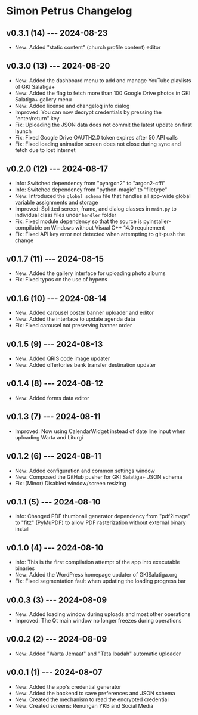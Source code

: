 # Simon Petrus Changelog

## v0.3.1 (14) --- 2024-08-23

- New: Added "static content" (church profile content) editor

## v0.3.0 (13) --- 2024-08-20

- New: Added the dashboard menu to add and manage YouTube playlists of GKI Salatiga+
- New: Added the flag to fetch more than 100 Google Drive photos in GKI Salatiga+ gallery menu
- New: Added license and changelog info dialog
- Improved: You can now decrypt credentials by pressing the "enter/return" key
- Fix: Uploading the JSON data does not commit the latest update on first launch
- Fix: Fixed Google Drive OAUTH2.0 token expires after 50 API calls
- Fix: Fixed loading animation screen does not close during sync and fetch due to lost internet

## v0.2.0 (12) --- 2024-08-17

- Info: Switched dependency from "pyargon2" to "argon2-cffi"
- Info: Switched dependency from "python-magic" to "filetype"
- New: Introduced the `global_schema` file that handles all app-wide global variable assignments and storage
- Improved: Splitted screen, frame, and dialog classes in `main.py` to individual class files under `handler` folder
- Fix: Fixed module dependency so that the source is pyinstaller-compilable on Windows without Visual C++ 14.0 requirement
- Fix: Fixed API key error not detected when attempting to git-push the change

## v0.1.7 (11) --- 2024-08-15

- New: Added the gallery interface for uploading photo albums
- Fix: Fixed typos on the use of hypens

## v0.1.6 (10) --- 2024-08-14

- New: Added carousel poster banner uploader and editor
- New: Added the interface to update agenda data
- Fix: Fixed carousel not preserving banner order

## v0.1.5 (9) --- 2024-08-13

- New: Added QRIS code image updater
- New: Added offertories bank transfer destination updater

## v0.1.4 (8) --- 2024-08-12

- New: Added forms data editor

## v0.1.3 (7) --- 2024-08-11

- Improved: Now using CalendarWidget instead of date line input when uploading Warta and Liturgi

## v0.1.2 (6) --- 2024-08-11

- New: Added configuration and common settings window
- New: Composed the GitHub pusher for GKI Salatiga+ JSON schema
- Fix: (Minor) Disabled window/screen resizing

## v0.1.1 (5) --- 2024-08-10

- Info: Changed PDF thumbnail generator dependency from "pdf2image" to "fitz" (PyMuPDF) to allow PDF rasterization without external binary install

## v0.1.0 (4) --- 2024-08-10

- Info: This is the first compilation attempt of the app into executable binaries
- New: Added the WordPress homepage updater of GKISalatiga.org
- Fix: Fixed segmentation fault when updating the loading progress bar

## v0.0.3 (3) --- 2024-08-09

- New: Added loading window during uploads and most other operations
- Improved: The Qt main window no longer freezes during operations

## v0.0.2 (2) --- 2024-08-09

- New: Added "Warta Jemaat" and "Tata Ibadah" automatic uploader

## v0.0.1 (1) --- 2024-08-07

- New: Added the app's credential generator
- New: Added the backend to save preferences and JSON schema
- New: Created the mechanism to read the encrypted credential
- New: Created screens: Renungan YKB and Social Media
